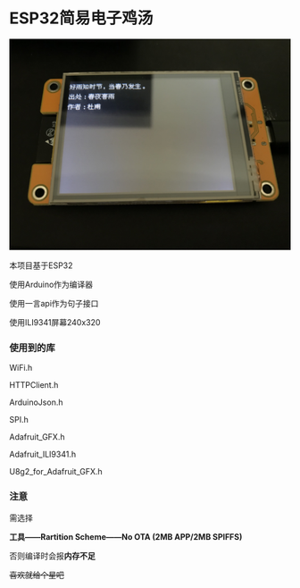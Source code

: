 # ESP32简易电子鸡汤
![1](/img/eg.JPG)

本项目基于ESP32

使用Arduino作为编译器

使用一言api作为句子接口

使用ILI9341屏幕240x320

### 使用到的库

WiFi.h

HTTPClient.h

ArduinoJson.h

SPI.h

Adafruit_GFX.h

Adafruit_ILI9341.h

U8g2_for_Adafruit_GFX.h


### 注意

需选择

**工具——Rartition Scheme——No OTA (2MB APP/2MB SPIFFS)**

否则编译时会报**内存不足**

~~喜欢就给个星吧~~
